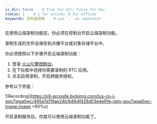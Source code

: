 ```yaml
---
is_dir: False    # True for dir; False for doc
status: 1    # 1 for online; 0 for offline
keywords: 实时音视频    # use ',' as separator
---
```


在使用云端录制功能前，你必须在控制台开启云端录制功能。

录制生成的文件会保存到点播平台或对象存储平台中。

你必须按照以下步骤开启云端录制功能：
1. 登录 [火山引擎控制台](https://console.volcengine.com/rtc/cloudRTC)。
2. 在下拉框中选择你需要录制的 RTC 应用。
3. 点击启用录制，开启跨服务授权。
    
参考以下界面：

![Recording](https://p9-arcosite.byteimg.com/tos-cn-i-goo7wpa0wc/495a7a119ae24b1b864f428d03e4e91e~tplv-goo7wpa0wc-image.image =90%x)

开启录制服务后，你就可以使用云端录制功能了。
